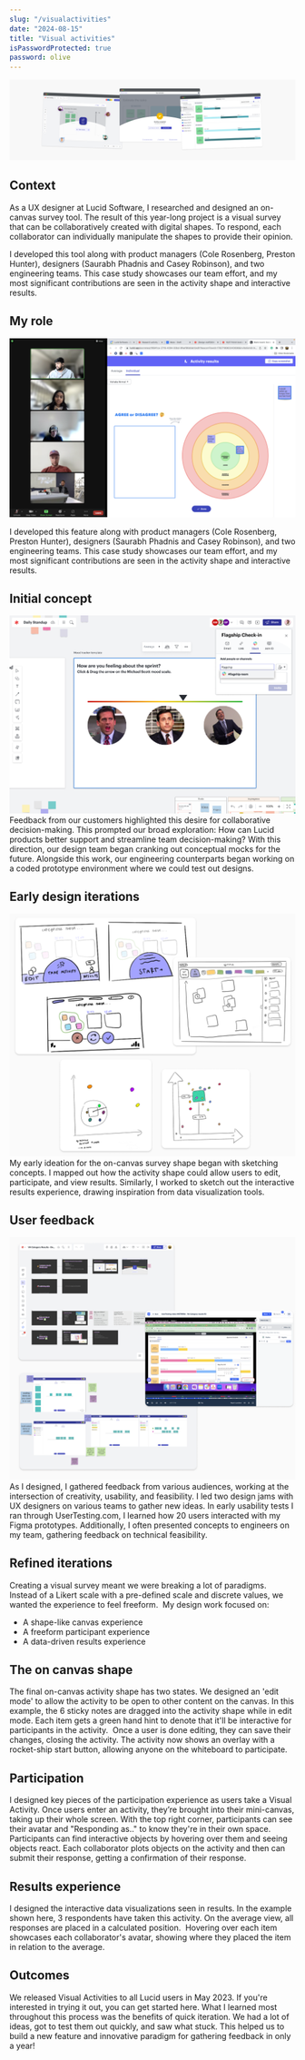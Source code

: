 ```yaml
---
slug: "/visualactivities"
date: "2024-08-15"
title: "Visual activities"
isPasswordProtected: true
password: olive
---
```


![Hero image of visual activities](../src/images/visualactivities/hero.png)


## Context
As a UX designer at Lucid Software, I researched and designed an on-canvas survey tool. The result of this year-long project is a visual survey that can be collaboratively created with digital shapes. To respond, each collaborator can individually manipulate the shapes to provide their opinion. 

I developed this tool along with product managers (Cole Rosenberg, Preston Hunter), designers (Saurabh Phadnis and Casey Robinson), and two engineering teams. This case study showcases our team effort, and my most significant contributions are seen in the activity shape and interactive results.

## My role
![image of coworkers and i working](../src/images/visualactivities/role.png)

I developed this feature along with product managers (Cole Rosenberg, Preston Hunter), designers (Saurabh Phadnis and Casey Robinson), and two engineering teams. This case study showcases our team effort, and my most significant contributions are seen in the activity shape and interactive results.

## Initial concept
![early concept mocks](../src/images/visualactivities/concept.png)
Feedback from our customers highlighted this desire for collaborative decision-making. This prompted our broad exploration: How can Lucid products better support and streamline team decision-making?
With this direction, our design team began cranking out conceptual mocks for the future. Alongside this work, our engineering counterparts began working on a coded prototype environment where we could test out designs.

## Early design iterations
![early design sketches](../src/images/visualactivities/earlydesign.png)
My early ideation for the on-canvas survey shape began with sketching concepts. I mapped out how the activity shape could allow users to edit, participate, and view results. Similarly, I worked to sketch out the interactive results experience, drawing inspiration from data visualization tools.

## User feedback
![early design sketches](../src/images/visualactivities/research.png)
As I designed, I gathered feedback from various audiences, working at the intersection of creativity, usability, and feasibility. I led two design jams with UX designers on various teams to gather new ideas. In early usability tests I ran through UserTesting.com, I learned how 20 users interacted with my Figma prototypes. Additionally, I often presented concepts to engineers on my team, gathering feedback on technical feasibility.

## Refined iterations
Creating a visual survey meant we were breaking a lot of paradigms. Instead of a Likert scale with a pre-defined scale and discrete values, we wanted the experience to feel freeform. 
My design work focused on:
- A shape-like canvas experience
- A freeform participant experience
- A data-driven results experience

## The on canvas shape
The final on-canvas activity shape has two states. We designed an 'edit mode' to allow the activity to be open to other content on the canvas. In this example, the 6 sticky notes are dragged into the activity shape while in edit mode. Each item gets a green hand hint to denote that it'll be interactive for participants in the activity. 
Once a user is done editing, they can save their changes, closing the activity. The activity now shows an overlay with a rocket-ship start button, allowing anyone on the whiteboard to participate. 

## Participation
I designed key pieces of the participation experience as users take a Visual Activity. Once users enter an activity, they’re brought into their mini-canvas, taking up their whole screen. With the top right corner, participants can see their avatar and "Responding as.." to know they're in their own space. 
Participants can find interactive objects by hovering over them and seeing objects react. Each collaborator plots objects on the activity and then can submit their response, getting a confirmation of their response.


## Results experience
I designed the interactive data visualizations seen in results. In the example shown here, 3 respondents have taken this activity. On the average view, all responses are placed in a calculated position. 
Hovering over each item showcases each collaborator's avatar, showing where they placed the item in relation to the average. 

## Outcomes
We released Visual Activities to all Lucid users in May 2023. If you're interested in trying it out, you can get started here.
What I learned most throughout this process was the benefits of quick iteration. We had a lot of ideas, got to test them out quickly, and saw what stuck. This helped us to build a new feature and innovative paradigm for gathering feedback in only a year! 